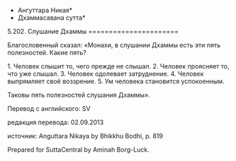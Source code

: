 * Ангуттара Никая*
* Дхаммасавана сутта*

5\.202\. Слушание Дхаммы
\=\=\=\=\=\=\=\=\=\=\=\=\=\=\=\=\=\=\=\=\=\=

Благословенный сказал: «Монахи, в слушании Дхаммы есть эти пять полезностей\. Какие пять?

1\. Человек слышит то, чего прежде не слышал\.
2\. Человек проясняет то, что уже слышал\.
3\. Человек одолевает затруднение\.
4\. Человек выпрямляет своё воззрение\.
5\. Ум человека становится успокоенным\.

Таковы пять полезностей слушания Дхаммы»\.

Перевод с английского: SV

редакция перевода: 02\.09\.2013

источник: Anguttara Nikaya by Bhikkhu Bodhi, p\. 819

Prepared for SuttaCentral by Aminah Borg\-Luck\.